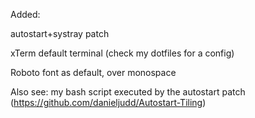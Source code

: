 Added:

autostart+systray patch

xTerm default terminal (check my dotfiles for a config)

Roboto font as default, over monospace

Also see: my bash script executed by the autostart patch (https://github.com/danieljudd/Autostart-Tiling)
